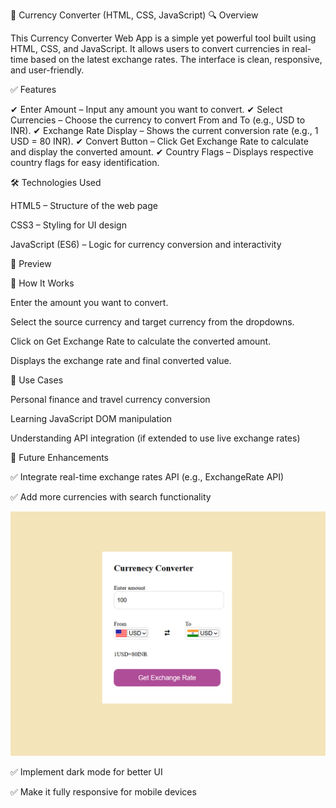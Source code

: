 💱 Currency Converter (HTML, CSS, JavaScript)
🔍 Overview

This Currency Converter Web App is a simple yet powerful tool built using HTML, CSS, and JavaScript. It allows users to convert currencies in real-time based on the latest exchange rates. The interface is clean, responsive, and user-friendly.

✅ Features

✔ Enter Amount – Input any amount you want to convert.
✔ Select Currencies – Choose the currency to convert From and To (e.g., USD to INR).
✔ Exchange Rate Display – Shows the current conversion rate (e.g., 1 USD = 80 INR).
✔ Convert Button – Click Get Exchange Rate to calculate and display the converted amount.
✔ Country Flags – Displays respective country flags for easy identification.

🛠 Technologies Used

HTML5 – Structure of the web page

CSS3 – Styling for UI design

JavaScript (ES6) – Logic for currency conversion and interactivity

📸 Preview

📂 How It Works

Enter the amount you want to convert.

Select the source currency and target currency from the dropdowns.

Click on Get Exchange Rate to calculate the converted amount.

Displays the exchange rate and final converted value.

📌 Use Cases

Personal finance and travel currency conversion

Learning JavaScript DOM manipulation

Understanding API integration (if extended to use live exchange rates)

🚀 Future Enhancements

✅ Integrate real-time exchange rates API (e.g., ExchangeRate API)

✅ Add more currencies with search functionality

![Currency Converter](Currencyconverter.png)

✅ Implement dark mode for better UI

✅ Make it fully responsive for mobile devices
